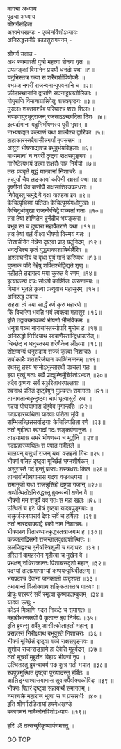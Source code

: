 मागचा अध्याय  
पुढचा अध्याय  
श्रीगर्गसंहिता  
अश्वमेधखण्डः - एकोनविंशोऽध्यायः  
अनिरुद्धसमीपे बकासुरागमनम् -  
  
श्रीगर्ग उवाच -  
अथ रुक्मावती पुत्रो महत्या सेनया वृतः ॥  
उपलङ्कां विमानेन प्रययौ धनदो यथा ॥१॥  
यदुभिस्तत्र गत्वा स शरैराशीविषोपमैः ॥  
बभञ्ज नगरीं राजन्वनान्युपवनानि च ॥२॥  
क्रीडास्थानानि द्वाराणि सदनाट्टालतोलिकाः ॥  
गोपुराणि विमानाग्रान्निपेतुः शस्त्रवृष्टयः ॥३॥  
मुसलाः शक्तयश्चैव परिघाश्च शराः शिलाः ॥  
चण्डवायुरभूद्‌राजन्‌ रजसाऽऽच्छादिता दिशः ॥४॥  
इत्यर्द्यमाना यदुभिर्भीषणस्य पुरी भृशम् ॥  
नाभ्यपद्यत कल्याणं यथा शाल्वैश्च द्वारिका ॥५॥  
हाहाकारस्तदैवासीन्नगर्यां नृपसत्तम ॥  
असुरा भीषणाद्याश्च बभूवुर्भयविह्वलाः ॥६॥  
बाध्यमानां च नगरीं दृष्ट्वा राक्षसपुङ्गवः ॥  
माभैष्टेत्यभयं दत्त्वा राक्षसैः सह निर्ययौ ॥७॥  
ततः प्रववृते युद्धं यादवानां निशाचरैः ॥  
तत्पुर्यां चैव लङ्कायां कपिभी रक्षसां यथा ॥८॥  
वृष्णीनां चैव बाणौघै राक्षसाश्छिन्नकन्धराः ॥  
निपेतुस्तु समुद्रे वै वृक्षा वातहता इव ॥९॥  
केचित्पृथिव्यां पतिताः केचित्पुर्य्यमधोमुखाः ॥  
केचिदूर्ध्वमुखा राजन्केचिद्वै पञ्चतां गताः ॥१०॥  
तत्र तेषां शोणितेन दुर्नदीच भयङ्करा ॥  
बभूव सा च दुष्पारा महावैतरणि यथा ॥११॥  
तत्र तेषां बलं वीक्ष्य भीषणो विस्मयं गतः ॥  
तिरश्चीनेन नेत्रेण दृष्ट्वा प्राह यदूनिदम् ॥१२॥  
भवद्‌भिश्च कृतं युद्धमाकाशान्निर्बलैरिव ॥  
अश्लाघनीयं च वृथा यूयं मानं करिष्यथ ॥१३॥  
युष्माकं यदि देहेषु शक्तिश्चेद्विद्यते शृणु ॥  
महीतले तदागत्य मया कुरुत वै रणम् ॥१४॥  
इत्याकर्ण्य वचः सोऽपि कार्ष्णिजः करुणामयः ॥  
विमानं भूतले कृत्वा प्रत्युवाच महासुरम् ॥१५॥  
अनिरुद्ध उवाच -  
सहसा त्वं मया सार्द्धं रणं कुरु महारणे ॥  
किं विचारेण भवति भयं त्यक्त्वा महासुर ॥१६॥  
इति तद्वाक्यमाकर्ण्य भीषणो भीमविक्रमः ॥  
धनुषा पञ्च नाराचांस्तस्योपरि मुमोच ह ॥१७॥  
अनिरुद्धो निरीक्ष्याथ स्वबाणैस्तान्द्विधाकरोत् ॥  
चिच्छेद च धनुस्तस्य शरेणैकेन लीलया ॥१८॥  
सोऽप्यन्यं धनुरादाय सज्जं कृत्वा निशाचरः ॥  
सर्पाकारैः शतशरैर्जघान कार्ष्णिनन्दनम् ॥१९॥  
रथस्तु तस्य भग्नोऽभूत्सारथी पञ्चतां गतः ॥  
हया मृत्युं गताः सर्वे प्राद्युम्निर्मूर्च्छितोऽभवत् ॥२०॥  
तदैव वृष्णयः सर्वे स्फुरिताधरपल्लवाः ॥  
स्वनाथं पतितं दृष्ट्वेषून् मुञ्चन्तः समागताः ॥२१॥  
तानागतान्बहून्दृष्ट्वा चापं धृत्वासुरो रुषा ॥  
गदया पोथयामास दंष्ट्रयेव मृगान्हरिः ॥२२॥  
गदाप्रहारव्यथिता यादवाः पतिता भुवि ॥  
सम्भिन्नच्छिन्नसर्वाङ्गाः केचिन्निपतिता रणे ॥२३॥  
ततो गृहीत्वा स्वगदां गदः सङ्कर्षणानुजः ॥  
ताडयामास समरे भीषणस्य च मूर्द्धनि ॥ २४॥  
गदाप्रहारव्यथितः स पपात महीतले ॥  
चालयन् वसुधां राजन् यथा वज्रहतो गिरः ॥२५॥  
भीषणं पतितं दृष्ट्वा मूर्च्छितं भग्नशीर्षकम् ॥  
असुरास्ते गदं हन्तुं प्राप्ताः शस्त्रधराः किल ॥२६॥  
तान्सर्वान्पोथयामास गदया वज्रकल्पया ॥  
रामानुजो यथा राजन्नृसिंहो दंष्ट्रया गजान् ॥२७॥  
अथोत्थितोऽनिरुद्धस्तु ब्रुवन्धन्वी क्षणेन वै ॥  
भीषणो मम शत्रुर्वै क्व गतः स महा खलः ॥२८॥  
उत्थितं च हरेः पौत्रं दृष्ट्वा यादवपुङ्गवाः ॥  
चक्रुर्जयजयारावं देवाः सर्वे च हर्षिताः ॥२९॥  
ततो नारदवाक्याद्वै बको नाम निशाचरः ॥  
भीषणस्य पितारण्यात्क्रुद्धस्तत्राजगाम ह ॥३०॥  
कज्जलाद्रिसमो राजन्तालवृक्षदशोत्थितः ॥  
ललजिह्वश्च दुर्नेत्रस्त्रिशूली च गदाधरः ॥३१॥  
हस्तिनं वामहस्तेन गृहीत्वा च मुखेन वै ॥  
प्रभक्षन् रुधिराक्रान्तः पिशाचसदृशो महान् ॥३२॥  
पद्‌भ्यां तालप्रमाणाभ्यां कम्पयन्पृथिवीतलम् ॥  
भयप्रदश्च देवानां जनकालो व्यदृश्यत ॥३३॥  
तमायान्तं विलोक्याथ शङ्कितास्तत्र यादवाः ॥  
प्रोचुः परस्परं सर्वे स्मृत्वा कृष्णपदाम्बुजम् ॥३४॥  
यादवा ऊचुः -  
कोऽयं मित्राणि गदत निकटे च समागतः ॥  
महाबीभत्सरूपी वै कृतान्त इव निर्भयः ॥३५॥  
इति ब्रुवत्सु सर्वेषु आसीत्कोलाहलो महान् ॥  
प्रसन्नस्तं निरीक्ष्याथ बभूवुस्ते निशाचराः ॥३६॥  
भीषणं मूर्च्छितं दृष्ट्वा बको राक्षसपुङ्गवः ॥  
शुशोच राजन्सङ्ग्रामे हा दैवेति मुहुर्वदन् ॥३७॥  
ततो मूर्च्छां मुहूर्तेन विहाय भीषणो नृप ॥  
उत्थितस्तु ब्रुवन्वाक्यं गदः कुत्र गतो भयात् ॥३८॥  
स्वपुत्रमुत्थितं दृष्ट्वा पुरुषादस्तु हर्षितः ॥  
आलिङ्ग्याश्वासयामास सुवाक्यैर्वाक्यकोविदः ॥३९ ॥  
भीषणः पितरं दृष्ट्वा सहायार्थं समागतम् ॥  
नमश्चक्रे महाराज भूत्वा स च प्रसन्नधीः ॥४०॥  
इति श्रीगर्गसंहितायां हयमेधखण्डे  
बकागमनं नामैकोनविंशोऽध्यायः ॥१९॥  
  
हरिः ॐ तत्सच्छ्रीकृष्णार्पणमस्तु ॥  
  
GO TOP
